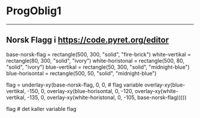 # ProgOblig1
------------
Norsk Flagg i https://code.pyret.org/editor
-----------
base-norsk-flag = rectangle(500, 300, "solid", "fire-brick")
white-vertikal = rectangle(80, 300, "solid", "ivory")
white-horistonal = rectangle(500, 80, "solid", "ivory")
blue-vertikal = rectangle(50, 300, "solid", "midnight-blue")
blue-horisontal = rectangle(500, 50, "solid", "midnight-blue")

flag = underlay-xy(base-norsk-flag, 0, 0, # flag variable
 overlay-xy(blue-vertikal, -150, 0,
 overlay-xy(blue-horisontal, 0, -120,
 overlay-xy(white-vertikal, -135, 0,
 overlay-xy(white-horistonal, 0, -105,
 base-norsk-flag)))))

flag  # det kaller variable flag
